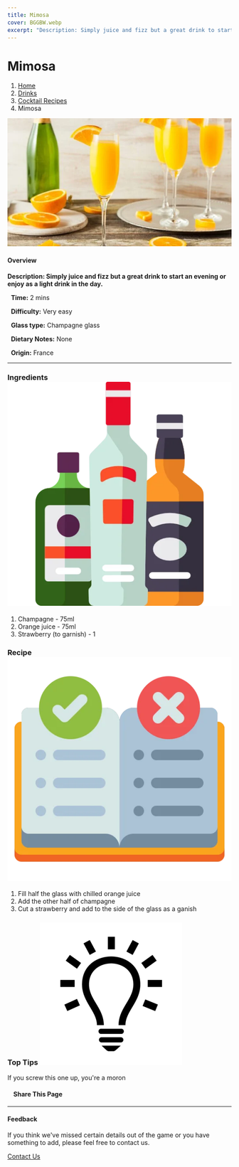 ```yaml
---
title: Mimosa
cover: BGGBW.webp
excerpt: "Description: Simply juice and fizz but a great drink to start an evening or enjoy as a light drink in the day."
---
```


# Mimosa

1.  [Home](/)
2.  [Drinks](drinks)
3.  [Cocktail Recipes](drinks/cocktailrecipes)
4.  Mimosa

![](images/mimosa.webp)

#### Overview

**Description: Simply juice and fizz but a great drink to start an evening or enjoy as a light drink in the day.**

  **Time:** 2 mins

  **Difficulty:** Very easy

  **Glass type:** Champagne glass

  **Dietary Notes:** None

  **Origin:** France

* * *

### Ingredients ![target](images/liquor.webp)

1.  Champagne - 75ml
2.  Orange juice - 75ml
3.  Strawberry (to garnish) - 1

### Recipe ![target](images/rules.webp)

1.  Fill half the glass with chilled orange juice
2.  Add the other half of champagne
3.  Cut a strawberry and add to the side of the glass as a ganish

### Top Tips ![target](images/lightbulb.webp)

If you screw this one up, you're a moron

####     Share This Page

[](https://www.facebook.com/sharer/sharer.php?u=beergogglegames.co.uk/Drinks/CocktailRecipes/mimosa)[](https://www.instagram.com/direct/new/)[](https://twitter.com/intent/tweet?url=beergogglegames.co.uk/Drinks/CocktailRecipes/mimosa)

* * *

#### Feedback

If you think we've missed certain details out of the game or you have something to add, please feel free to contact us.

  
  
  
[Contact Us](contact)
